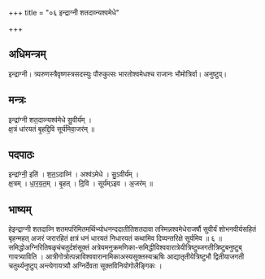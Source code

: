 +++
title = "०६ इन्द्राग्नी शतदाव्न्यश्वमेधे"

+++
## अधिमन्त्रम्
इन्द्राग्नी। त्र्यरुणस्त्रैवृष्णस्त्रसदस्युः पौरुकुत्सः भारतोश्वमेधश्च राजानः भौमोत्रिर्वा। अनुष्टुप्।

## मन्त्रः
इन्द्रा॑ग्नी शत॒दाव्न्यश्व॑मेधे सु॒वीर्य॑म् ।  
क्ष॒त्रं धा॑रयतं बृ॒हद्दि॒वि सूर्य॑मिवा॒जर॑म् ॥

## पदपाठः
इन्द्रा॑ग्नी॒ इति॑ । श॒त॒ऽदाव्नि॑ । अश्व॑ऽमेधे । सु॒ऽवीर्य॑म् ।  
क्ष॒त्रम् । धा॒र॒य॒त॒म् । बृ॒हत् । दि॒वि । सूर्य॑म्ऽइव । अ॒जर॑म् ॥

## भाष्यम्
हेइन्द्राग्नी शतदाव्नि शतमपरिमितमर्थिभ्योधनन्ददातीतिशतदावा तस्मिन्नश्वमेधेराजर्षौ सुवीर्यं शोभनवीर्यसहितं बृहन्महत् अजरं जरारहितं क्षत्रं धनं धारयतं निधारयतं कथामिव दिव्यन्तरिक्षे सूर्यमिव ॥ ६ ॥समिद्धोअग्निरितिषळृचंचतुर्दशंसूक्तं अत्रेयमनुक्रमणिका-समिद्धीविश्ववारात्रेयीत्रिष्टुब्जगतीत्रिष्टुबनुष्टुब् गायत्र्याविति । आत्रीगोत्रोत्पन्नाविश्ववारानामिकाअस्यसूक्तस्यऋषिः आद्यातृतीयेत्रिष्टुभौ द्वितीयाजगती चतुर्थ्यनुष्टुप् अन्त्येगायत्र्यौ अग्निर्देवता सूक्तविनियोगोलैङ्गिकः ।